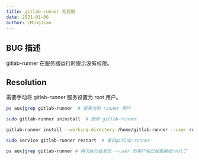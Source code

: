 ```yaml
---
title: gitlab-runner 无权限
date: 2021-01-06
author: LMingJian
---
```


## BUG 描述

gitlab-runner 在服务器运行时提示没有权限。

## Resolution

需要手动将 gitlab-runner 服务设置为 root 用户。

```bash
ps aux|grep gitlab-runner  # 查看当前 runner 用户

sudo gitlab-runner uninstall  # 删除 gitlab-runner

gitlab-runner install --working-directory /home/gitlab-runner --user root  # 设置 root 用户

sudo service gitlab-runner restart  # 重启gitlab-runner

ps aux|grep gitlab-runner # 再次执行会发现 --user 的用户名已经更换成root了
```

